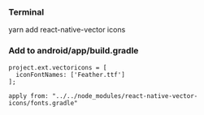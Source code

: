 

### Terminal

yarn add react-native-vector icons


### Add to android/app/build.gradle

```
project.ext.vectoricons = [
  iconFontNames: ['Feather.ttf']
];

apply from: "../../node_modules/react-native-vector-icons/fonts.gradle"
```
